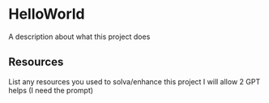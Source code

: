 # HelloWorld

A description about what this project does

## Resources
List any resources you used to solva/enhance this project
I will allow 2 GPT helps (I need the prompt)